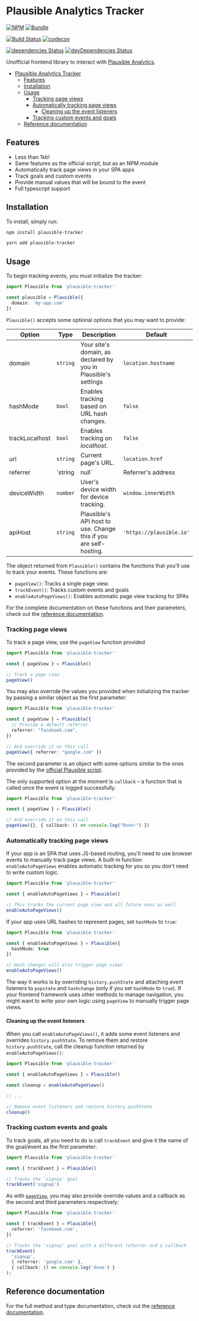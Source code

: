 # Plausible Analytics Tracker

[![NPM](https://flat.badgen.net/npm/v/plausible-tracker)](https://www.npmjs.com/package/plausible-tracker)  [![Bundle](https://flat.badgen.net/bundlephobia/minzip/plausible-tracker)](https://bundlephobia.com/result?p=plausible-tracker@latest)

[![Build Status](https://travis-ci.com/Maronato/plausible-tracker.svg?branch=master)](https://travis-ci.com/Maronato/plausible-tracker) [![codecov](https://codecov.io/gh/Maronato/plausible-tracker/branch/master/graph/badge.svg)](https://codecov.io/gh/Maronato/plausible-tracker)


[![dependencies Status](https://david-dm.org/maronato/plausible-tracker/status.svg)](https://david-dm.org/maronato/plausible-tracker) [![devDependencies Status](https://david-dm.org/maronato/plausible-tracker/dev-status.svg)](https://david-dm.org/maronato/plausible-tracker?type=dev)

Unofficial frontend library to interact with [Plausible Analytics](https://plausible.io/).

- [Plausible Analytics Tracker](#plausible-analytics-tracker)
  - [Features](#features)
  - [Installation](#installation)
  - [Usage](#usage)
    - [Tracking page views](#tracking-page-views)
    - [Automatically tracking page views](#automatically-tracking-page-views)
      - [Cleaning up the event listeners](#cleaning-up-the-event-listeners)
    - [Tracking custom events and goals](#tracking-custom-events-and-goals)
  - [Reference documentation](#reference-documentation)

## Features
- Less than 1kb!
- Same features as the official script, but as an NPM module
- Automatically track page views in your SPA apps
- Track goals and custom events
- Provide manual values that will be bound to the event
- Full typescript support

## Installation

To install, simply run:

```bash
npm install plausible-tracker

yarn add plausible-tracker
```

## Usage

To begin tracking events, you must initialize the tracker:

```ts
import Plausible from 'plausible-tracker'

const plausible = Plausible({
  domain: 'my-app.com'
})
```

`Plausible()` accepts some optional options that you may want to provide:

| Option         | Type            | Description                                                       | Default                     |
| -------------- | --------------- | ----------------------------------------------------------------- | --------------------------- |
| domain         | `string`        | Your site's domain, as declared by you in Plausible's settings    | `location.hostname`         |
| hashMode       | `bool`          | Enables tracking based on URL hash changes.                       | `false`                     |
| trackLocalhost | `bool`          | Enables tracking on *localhost*.                                  | `false`                     |
| url            | `string`        | Current page's URL.                                               | `location.href`             |
| referrer       | `string | null` | Referrer's address                                                | `document.referrer || null` |
| deviceWidth    | `number`        | User's device width for device tracking.                          | `window.innerWidth`         |
| apiHost        | `string`        | Plausible's API host to use. Change this if you are self-hosting. | `'https://plausible.io'`    |

The object returned from `Plausible()` contains the functions that you'll use to track your events. These functions are:

- `pageView()`: Tracks a single page view.
- `trackEvent()`: Tracks custom events and goals
- `enableAutoPageViews()`: Enables automatic page view tracking for SPAs

For the complete documentation on these functions and their parameters, check out the [reference documentation](https://maronato.github.io/plausible-tracker/).

### Tracking page views

To track a page view, use the `pageView` function provided

```ts
import Plausible from 'plausible-tracker'

const { pageView } = Plausible()

// Track a page view
pageView()
```

You may also override the values you provided when initializing the tracker by passing a similar object as the first parameter:

```ts
import Plausible from 'plausible-tracker'

const { pageView } = Plausible({
  // Provide a default referrer
  referrer: "facebook.com",
})

// And override it on this call
pageView({ referrer: "google.com" })
```

The second parameter is an object with some options similar to the ones provided by the [official Plausible script](https://docs.plausible.io/custom-event-goals). 

The only supported option at the moment is `callback` – a function that is called once the event is logged successfully.

```ts
import Plausible from 'plausible-tracker'

const { pageView } = Plausible()

// And override it on this call
pageView({}, { callback: () => console.log("Done!") })
```

### Automatically tracking page views

If your app is an SPA that uses JS-based routing, you'll need to use browser events to manually track page views. A built-in function `enableAutoPageViews` enables automatic tracking for you so you don't need to write custom logic.

```ts
import Plausible from 'plausible-tracker'

const { enableAutoPageViews } = Plausible()

// This tracks the current page view and all future ones as well
enableAutoPageViews()
```

If your app uses URL hashes to represent pages, set `hashMode` to `true`:

```ts
import Plausible from 'plausible-tracker'

const { enableAutoPageViews } = Plausible({
  hashMode: true
})

// Hash changes will also trigger page views
enableAutoPageViews()
```

The way it works is by overriding `history.pushState` and attaching event listeners to `popstate` and `hashchange` (only if you set `hashMode` to `true`). If your frontend framework uses other methods to manage navigation, you might want to write your own logic using `pageView` to manually trigger page views.

#### Cleaning up the event listeners

When you call `enableAutoPageViews()`, it adds some event listeners and overrides `history.pushState`. To remove them and restore `history.pushState`, call the cleanup function returned by `enableAutoPageViews()`:

```ts
import Plausible from 'plausible-tracker'

const { enableAutoPageViews } = Plausible()

const cleanup = enableAutoPageViews()

// ...

// Remove event listeners and restore history.pushState
cleanup()
```

### Tracking custom events and goals

To track goals, all you need to do is call `trackEvent` and give it the name of the goal/event as the first parameter:

```ts
import Plausible from 'plausible-tracker'

const { trackEvent } = Plausible()

// Tracks the 'signup' goal
trackEvent('signup')
```

As with [`pageView`](#tracking-page-views), you may also provide override values and a callback as the second and third parameters respectively:

```ts
import Plausible from 'plausible-tracker'

const { trackEvent } = Plausible({
  referrer: 'facebook.com',
})

// Tracks the 'signup' goal with a different referrer and a callback
trackEvent(
  'signup',
  { referrer: 'google.com' },
  { callback: () => console.log('done') }
);
```

## Reference documentation
For the full method and type documentation, check out the [reference documentation](https://maronato.github.io/plausible-tracker).

